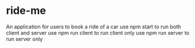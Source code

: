 # ride-me

An application for users to book a ride of a car
use npm start to run both client and server
use npm run client to run client only
use npm run server to run server only
